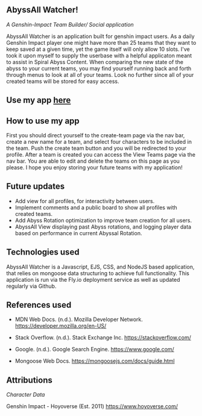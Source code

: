 ## AbyssAll Watcher!
_A Genshin-Impact Team Builder/ Social application_

AbyssAll Watcher is an application built for genshin impact users. As a daily Genshin Impact player one might have more than 25 teams that they want to keep saved at a given time, yet the game itself will only allow 10 slots. I've took it upon myself to supply the userbase with a helpful applicaton meant to assist in Spiral Abyss Content. When comparing the new state of the abyss to your current teams, you may find yourself running back and forth through menus to look at all of your teams. Look no further since all of your created teams will be stored for easy access.

## Use my app [here](https://abyssall-watcher.fly.dev/)

## How to use my app
First you should direct yourself to the create-team page via the nav bar, create a new name for a team, and select four characters to be included in the team. Push the create team button and you will be redirected to your profile. After a team is created you can access the View Teams page via the nav bar. You are able to edit and delete the teams on this page as you please. I hope you enjoy storing your future teams with my application!

## Future updates

- Add view for all profiles, for interactivity between users.
- Implement comments and a public board to show all profiles with created teams.
- Add Abyss Rotation optimization to improve team creation for all users.
- AbyssAll View displaying past Abyss rotations, and logging player data based on performance in current Abyssal Rotation.

## Technologies used

AbyssAll Watcher is a Javascript, EJS, CSS, and NodeJS based application, that relies on mongoose data structuring to achieve full functionality. This application is run via the Fly.io deployment service as well as updated regularly via Github.

## References used

- MDN Web Docs. (n.d.). Mozilla Developer Network. https://developer.mozilla.org/en-US/

- Stack Overflow. (n.d.). Stack Exchange Inc. https://stackoverflow.com/

- Google. (n.d.). Google Search Engine. https://www.google.com/

- Mongoose Web Docs.  https://mongoosejs.com/docs/guide.html

## Attributions

_Character Data_

Genshin Impact - Hoyoverse (Est. 2011) https://www.hoyoverse.com/